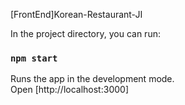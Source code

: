 [FrontEnd]Korean-Restaurant-JI

In the project directory, you can run:
### `npm start`

Runs the app in the development mode.\
Open [http://localhost:3000]